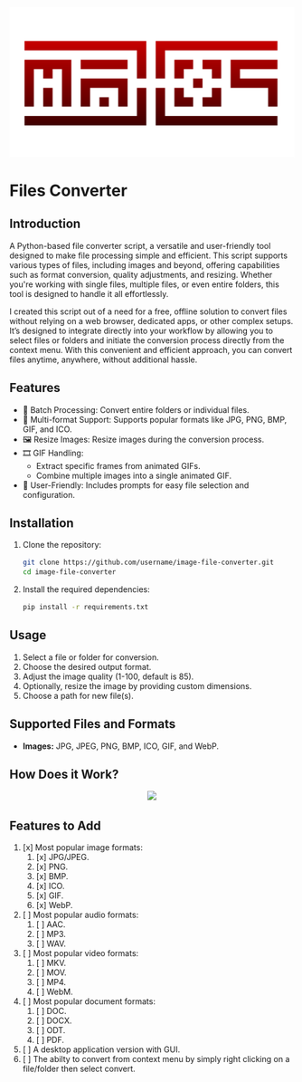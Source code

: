 <p align="center">
  <img src="assets/MXS2750.gif"/>
</p>

# Files Converter
## Introduction
A Python-based file converter script, a versatile and user-friendly tool designed to make file processing simple and efficient. This script supports various types of files, including images and beyond, offering capabilities such as format conversion, quality adjustments, and resizing. Whether you're working with single files, multiple files, or even entire folders, this tool is designed to handle it all effortlessly.

I created this script out of a need for a free, offline solution to convert files without relying on a web browser, dedicated apps, or other complex setups. It’s designed to integrate directly into your workflow by allowing you to select files or folders and initiate the conversion process directly from the context menu. With this convenient and efficient approach, you can convert files anytime, anywhere, without additional hassle.
## Features
* 📁 Batch Processing: Convert entire folders or individual files.
* 🔄 Multi-format Support: Supports popular formats like JPG, PNG, BMP, GIF, and ICO.
* 🖼️ Resize Images: Resize images during the conversion process.
* 🎞️ GIF Handling:
  * Extract specific frames from animated GIFs.
  * Combine multiple images into a single animated GIF.
* 🌟 User-Friendly: Includes prompts for easy file selection and configuration.
## Installation
1. Clone the repository:
   ```bash
   git clone https://github.com/username/image-file-converter.git
   cd image-file-converter
2. Install the required dependencies:
   ```bash
   pip install -r requirements.txt
## Usage
1. Select a file or folder for conversion.
2. Choose the desired output format.
3. Adjust the image quality (1-100, default is 85).
4. Optionally, resize the image by providing custom dimensions.
4. Choose a path for new file(s).
## Supported Files and Formats
* **Images:** JPG, JPEG, PNG, BMP, ICO, GIF, and WebP.
## How Does it Work?
<p align="center">
  <img src="assets/main_program_diagram.svg"/>
</p>

## Features to Add
1. [x] Most popular image formats:
    1. [x] JPG/JPEG.
    2. [x] PNG.
    3. [x] BMP.
    4. [x] ICO.
    5. [x] GIF.
    6. [x] WebP.
2. [ ] Most popular audio formats:
    1. [ ] AAC.
    2. [ ] MP3.
    3. [ ] WAV.
3. [ ] Most popular video formats:
    1. [ ] MKV.
    2. [ ] MOV.
    3. [ ] MP4.
    4. [ ] WebM.
4. [ ] Most popular document formats:
    1. [ ] DOC.
    2. [ ] DOCX.
    3. [ ] ODT.
    4. [ ] PDF.
5. [ ] A desktop application version with GUI.
6. [ ] The abilty to convert from context menu by simply right clicking on a file/folder then select convert.
